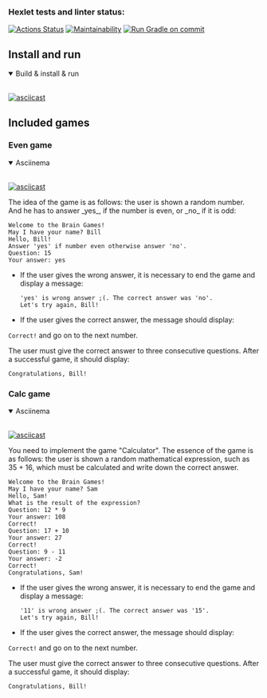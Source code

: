 ### Hexlet tests and linter status:
[![Actions Status](https://github.com/drresist/java-project-lvl1/workflows/hexlet-check/badge.svg)](https://github.com/drresist/java-project-lvl1/actions)
[![Maintainability](https://api.codeclimate.com/v1/badges/ab76eefb329d77421d92/maintainability)](https://codeclimate.com/github/drresist/java-project-lvl1/maintainability)
[![Run Gradle on commit](https://github.com/drresist/java-project-lvl1/actions/workflows/gradle-build.yml/badge.svg)](https://github.com/drresist/java-project-lvl1/actions/workflows/gradle-build.yml)

## Install and run
<details open>
<summary>Build & install & run</summary>
<br>

[![asciicast](https://asciinema.org/a/4dh41n8DMbS2ILZ2eyYvr8htl.svg)](https://asciinema.org/a/4dh41n8DMbS2ILZ2eyYvr8htl)
</details>

## Included games

### Even game

<details open>
<summary>Asciinema</summary>
<br>

[![asciicast](https://asciinema.org/a/FvROZmJXjQsFXX8IN56FNuzKb.svg)](https://asciinema.org/a/FvROZmJXjQsFXX8IN56FNuzKb)
</details>
The idea of the game is as follows: the user is shown a random number. And he has to answer _yes_,
if the number is even, or _no_ if it is odd:

```shell
Welcome to the Brain Games!
May I have your name? Bill
Hello, Bill!
Answer 'yes' if number even otherwise answer 'no'.
Question: 15
Your answer: yes
```
* If the user gives the wrong answer, it is necessary to end the game and display a message:

    ```shell
    'yes' is wrong answer ;(. The correct answer was 'no'.
    Let's try again, Bill!
    ```
* If the user gives the correct answer, the message should display:

`Correct!`
and go on to the next number.

The user must give the correct answer to three consecutive questions. After a successful game, it should display:

```
Congratulations, Bill!
```


### Calc game
<details open>
<summary>Asciinema</summary>
<br>

[![asciicast](https://asciinema.org/a/Y0OTz8QRKOwimyCCSbSPDT8CG.svg)](https://asciinema.org/a/Y0OTz8QRKOwimyCCSbSPDT8CG)
</details>
You need to implement the game "Calculator". The essence of the game is as follows: 
the user is shown a random mathematical expression, such as 35 + 16, 
which must be calculated and write down the correct answer.

```shell
Welcome to the Brain Games!
May I have your name? Sam
Hello, Sam!
What is the result of the expression?
Question: 12 * 9
Your answer: 108
Correct!
Question: 17 + 10
Your answer: 27
Correct!
Question: 9 - 11
Your answer: -2
Correct!
Congratulations, Sam!
```
* If the user gives the wrong answer, it is necessary to end the game and display a message:

    ```shell
    '11' is wrong answer ;(. The correct answer was '15'.
    Let's try again, Bill!
    ```
* If the user gives the correct answer, the message should display:

`Correct!`
and go on to the next number.

The user must give the correct answer to three consecutive questions. After a successful game, it should display:

```
Congratulations, Bill!
```